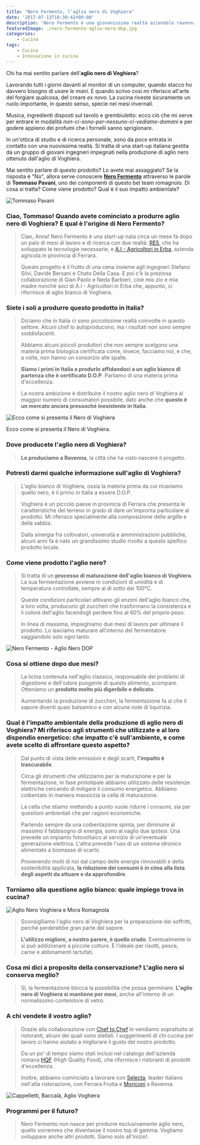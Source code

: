 ```yaml
---
title: "Nero Fermento, l'aglio nero di Voghiera"
date: '2017-07-13T10:30:42+00:00'
description: 'Nero Fermento è una giovanissima realtà aziendale ravennate che produce aglio nero di Voghiera. Ne ho parlato insieme a Tommaso Pavani.'
featuredImage: ./nero-fermento-aglio-nero-dop.jpg
categories:
    - Cucina
tags:
    - Cucina
    - Innovazione in cucina
---
```


Chi ha mai sentito parlare dell'**aglio nero di Voghiera**?

Lavorando tutti i giorni davanti al monitor di un computer, quando stacco ho davvero bisogno di _usare le mani_. E quando scrivo così mi riferisco all'arte del forgiare qualcosa, del creare _ex novo_.
La cucina riveste sicuramente un ruolo importante, in questo senso, specie nei mesi invernali.

Musica, ingredienti disposti sul tavolo e grembiuletto: ecco ciò che mi serve per entrare in modalità _non-ci-sono-per-nessuno-ci-vediamo-domani_ e per godere appieno dei profumi che i fornelli sanno sprigionare.

In un'ottica di studio e di ricerca personale, sono da poco entrata in contatto con una nuovissima realtà. Si tratta di una start-up italiana gestita da un gruppo di giovani ingegneri impegnati nella produzione di aglio nero ottenuto dall'aglio di Voghiera.

Mai sentito parlare di questo prodotto? Lo avete mai assaggiato?
Se la risposta è "No", allora serve conoscere **[Nero Fermento](https://www.nerofermento.it)** attraverso le parole di **Tommaso Pavani**, uno dei componenti di questo bel team romagnolo.
Di cosa si tratta? Come viene prodotto? Qual è il suo impatto ambientale?

![Tommaso Pavani](./tommaso-pavani-nero-fermento.jpg)

### Ciao, Tommaso! Quando avete cominciato a produrre aglio nero di Voghiera? E qual è l'origine di Nero Fermento?

> Ciao, Anna! Nero Fermento è una start-up nata circa un mese fa dopo un paio di mesi di lavoro e di ricerca con due realtà: [RES](http://www.resitalia.org), che ha sviluppato le tecnologie necessarie, e [A.I - Agricoltori in Erba](https://www.facebook.com/Societ%C3%A0-Agricola-AI-Agricoltori-in-erba-544511275628514/), azienda agricola in provincia di Ferrara.
>
> Questo progetto è il frutto di una cena insieme agli ingegneri Stefano Silvi, Davide Bersani e Chato Della Casa. E poi c'è la preziosa collaborazione di Gian Paolo e Neda Barbieri, cioè mio zio e mia madre nonché soci di A.I - Agricoltori in Erba che, appunto, ci rifornisce di aglio bianco di Voghiera.

### Siete i soli a produrre questo prodotto in Italia?

> Diciamo che in Italia ci sono piccolissime realtà coinvolte in questo settore. Alcuni chef lo autoproducono, ma i risultati non sono sempre soddisfacenti.
>
> Abbiamo alcuni piccoli produttori che non sempre scelgono una materia prima biologica certificata come, invece, facciamo noi, e che, a volte, non hanno un consorzio alle spalle.
>
> **Siamo i primi in Italia a produrlo affidandoci a un aglio bianco di partenza che è certificato D.O.P**. Parliamo di una materia prima d'eccellenza.
>
> La nostra ambizione è distribuire il nostro aglio nero di Voghiera al maggior numero di consumatori possibile, dato anche che **questo è un mercato ancora pressoché inesistente in Italia**.

![Ecco come si presenta il Nero di Voghiera](./nero-fermento-aglio-nero-dop-2.jpg)

Ecco come si presenta il Nero di Voghiera.

### Dove producete l'aglio nero di Voghiera?

> **Lo produciamo a Ravenna**, la città che ha visto nascere il progetto.

### Potresti darmi qualche informazione sull'aglio di Voghiera?

> L'aglio bianco di Voghiera, ossia la materia prima da cui ricaviamo quello nero, è il primo in Italia a essere D.O.P.
>
> Voghiera è un piccolo paese in provincia di Ferrara che presenta le caratteristiche del terreno in grado di dare un'impronta particolare al prodotto. Mi riferisco specialmente alla composizione delle argille e della sabbia.
>
> Dalla sinergia fra coltivatori, università e amministrazioni pubbliche, alcuni anni fa è nato un grandissimo studio rivolto a questo speifico prodotto locale.

### Come viene prodotto l'aglio nero?

> Si tratta di un **processo di maturazione dell'aglio bianco di Voghiera**. La sua fermentazione avviene in condizioni di umidità e di temperatura controllate, sempre al di sotto dei 100°C.
>
> Queste condizioni particolari attivano gli enzimi dell'aglio bianco che, a loro volta, producono gli zuccheri che trasformano la consistenza e il colore dell'aglio facendogli perdere fino al 60% del proprio peso.
>
> In linea di massima, impieghiamo due mesi di lavoro per ultimare il prodotto. Lo lasciamo maturare all'interno del fermentatore saggiandolo solo ogni tanto.

![Nero Fermento - Aglio Nero DOP](./nero-fermento-aglio-nero-dop.jpg)

### Cosa si ottiene dopo due mesi?

> La licina contenuta nell'aglio classico, responsabile dei problemi di digestione e dell'odore pungente di questo alimento, scompare. Otteniamo un **prodotto molto più digeribile e delicato**.
>
> Aumentando la produzione di zuccheri, la fermentazione fa sì che il sapore diventi quasi balsamico e con alcune note di liquirizia.

### Qual è l'impatto ambientale della produzione di aglio nero di Voghiera? Mi riferisco agli strumenti che utilizzate e al loro dispendio energetico: che impatto c'è sull'ambiente, e come avete scelto di affrontare questo aspetto?

> Dal punto di vista delle emissioni e degli scarti, **l'impatto è trascurabile**.
>
> Circa gli strumenti che utilizziamo per la maturazione e per la fermentazione, in fase prototipale abbiamo utilizzato delle resistenze elettriche cercando di mitigare il consumo energetico. Abbiamo coibentato in maniera massiccia la cella di maturazione.
>
> La cella che stiamo mettendo a punto vuole ridurre i consumi, sia per questioni ambientali che per ragioni economiche.
>
> Partendo sempre da una coibentazione spinta, per diminuire al massimo il fabbisogno di energia, sono al vaglio due ipotesi. Una prevede un impianto fotovoltaico al servizio di un'eventuale generazione elettrica. L'altra prevede l'uso di un sistema idronico alimentato a biomasse di scarto.
>
> Provenendo molti di noi dal campo delle energie rinnovabili e della sostenibilità applicata, **la riduzione dei consumi è in cima alla lista degli aspetti da attuare e da approfondire**.

### Torniamo alla questione aglio bianco: quale impiego trova in cucina?

![Aglio Nero Voghiera e Mora Romagnola](./aglio-nero-voghiera-mora-romagnola.jpg)

> Sconsigliiamo l'aglio nero di Voghiera per la preparazione dei soffritti, perché perderebbe gran parte del sapore.
>
> **L'utilizzo migliore, a nostro parere, è quello crudo**. Eventualmente lo si può addizionare a piccole cotture. È l'ideale per risotti, pesce, carne e abbinamenti tartufati.

### Cosa mi dici a proposito della conservazione? L'aglio nero si conserva meglio?

> Sì, la fermentazione blocca la possibilità che possa germinare. **L'aglio nero di Voghiera si mantiene per mesi**, anche all'interno di un normalissimo contenitore di vetro.

### A chi vendete il vostro aglio?

> Grazie alla collaborazione con [Chef to Chef](http://www.cheftochef.eu) lo vendiamo soprattutto ai ristoranti, alcuni dei quali sono stellati. I suggerimenti di chi cucina per lavoro ci hanno aiutato a migliorare il gusto del nostro prodotto.
>
> Da un po' di tempo siamo stati inclusi nel catalogo dell'azienda romana [HQF](http://www.hqf.it) (High Quality Food), che rifornisce i ristoranti di prodotti d'eccellenza.
>
> Inoltre, abbiamo cominciato a lavorare con [Selecta](http://www.selectaspa.it), leader italiano nell'alta ristorazione, con Ferrara Frutta e [Moriconi](http://www.moriconifrutta.it) a Ravenna.

![Cappelletti, Baccalà, Aglio Voghiera](./cappelletti-baccala-aglio-voghiera.jpg)

### Programmi per il futuro?

> Nero Fermento non nasce per produrre esclusivamente aglio nero, quello vorremmo che diventasse il nostro top di gamma. Vogliamo sviluppare anche altri prodotti. Siamo solo all'inizio!.
